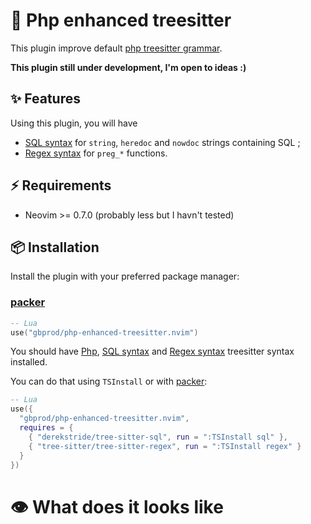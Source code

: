 # 🔦 Php enhanced treesitter

This plugin improve default [php treesitter grammar](https://github.com/tree-sitter/tree-sitter-php).

**This plugin still under development, I'm open to ideas :)**

## ✨ Features

Using this plugin, you will have

- [SQL syntax](https://github.com/derekstride/tree-sitter-sql) for `string`, `heredoc` and `nowdoc` strings containing SQL ;
- [Regex syntax](https://github.com/tree-sitter/tree-sitter-regex) for `preg_*` functions.

## ⚡️ Requirements

- Neovim >= 0.7.0 (probably less but I havn't tested)

## 📦 Installation

Install the plugin with your preferred package manager:

### [packer](https://github.com/wbthomason/packer.nvim)

```lua
-- Lua
use("gbprod/php-enhanced-treesitter.nvim")
```

You should have [Php](https://github.com/tree-sitter/tree-sitter-php),
[SQL syntax](https://github.com/derekstride/tree-sitter-sql) and
[Regex syntax](https://github.com/tree-sitter/tree-sitter-regex) treesitter syntax installed.

You can do that using `TSInstall` or with [packer](https://github.com/wbthomason/packer.nvim):

```lua
-- Lua
use({
  "gbprod/php-enhanced-treesitter.nvim",
  requires = {
    { "derekstride/tree-sitter-sql", run = ":TSInstall sql" },
    { "tree-sitter/tree-sitter-regex", run = ":TSInstall regex" }
  }
})
```

# 👁️ What does it looks like
